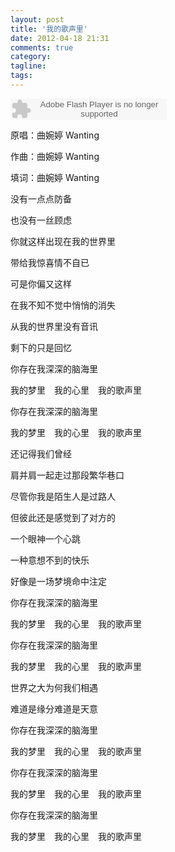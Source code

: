 ```yaml
---
layout: post
title: '我的歌声里'
date: 2012-04-18 21:31
comments: true
category: 
tagline: 
tags:
---
```

    

<object classid="clsid:d27cdb6e-ae6d-11cf-96b8-444553540000" codebase=" http://fpdownload.macromedia.com/pub/shockwave/cabs/flash/swflash.cab#version=7,0,0,0" width="250" height="34"><param name="allowScriptAccess" value="sameDomain"><param name="movie" value=" http://l.5sing.com/player.swf?songtype=fc&songid=7504281"><param name="quality" value="high"><param name="bgcolor" value="#ffffff"><embed src=" http://l.5sing.com/player.swf?songtype=fc&songid=7504281" quality="high" bgcolor="#ffffff" width="250" height="34" allowScriptAccess="sameDomain" type="application/x-shockwave-flash" pluginspage=" http://www.macromedia.com/go/getflashplayer" /></object>

原唱：曲婉婷 Wanting

作曲：曲婉婷 Wanting

填词：曲婉婷 Wanting

没有一点点防备

也没有一丝顾虑

你就这样出现在我的世界里

带给我惊喜情不自已

可是你偏又这样

在我不知不觉中悄悄的消失

从我的世界里没有音讯

剩下的只是回忆

你存在我深深的脑海里

我的梦里　我的心里　我的歌声里

你存在我深深的脑海里

我的梦里　我的心里　我的歌声里

还记得我们曾经

肩并肩一起走过那段繁华巷口

尽管你我是陌生人是过路人

但彼此还是感觉到了对方的

一个眼神一个心跳

一种意想不到的快乐

好像是一场梦境命中注定

你存在我深深的脑海里

我的梦里　我的心里　我的歌声里

你存在我深深的脑海里

我的梦里　我的心里　我的歌声里

世界之大为何我们相遇

难道是缘分难道是天意

你存在我深深的脑海里

我的梦里　我的心里　我的歌声里

你存在我深深的脑海里

我的梦里　我的心里　我的歌声里

你存在我深深的脑海里

我的梦里　我的心里　我的歌声里
